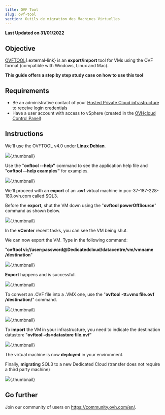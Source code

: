 ```yaml
---
title: OVF Tool
slug: ovf-tool
section: Outils de migration des Machines Virtuelles
---
```


**Last Updated on 31/01/2022**

## Objective

[OVFTOOL](https://www.vmware.com/support/developer/ovf/){.external-link} is an **export/import** tool for VMs using the OVF format (compatible with Windows, Linux and Mac).

**This guide offers a step by step study case on how to use this tool**

## Requirements

- Be an administrative contact of your [Hosted Private Cloud infrastructure](https://www.ovhcloud.com/en-gb/enterprise/products/hosted-private-cloud/) to receive login credentials
- Have a user account with access to vSphere (created in the [OVHcloud Control Panel](https://www.ovh.com/auth/?action=gotomanager&from=https://www.ovh.co.uk/&ovhSubsidiary=GB))


## Instructions

We'll use the OVFTOOL v4.0 under **Linux Debian**.

![](images/ovftool.png){.thumbnail}

Use the "**ovftool --help"** command to see the application help file and "**ovftool --help examples"** for examples.

![](images/ovftool2.png){.thumbnail}

We'll proceed with an **export** of an **.ovf** virtual machine in pcc-37-187-228-180.ovh.com called SQL3.

Before the **export**, shut the VM down using the "**ovftool powerOffSource**" command as shown below.

![](images/ovftool5.png){.thumbnail}

In the **vCenter** recent tasks, you can see the VM being shut.

We can now export the VM. Type in the following command:

"**ovftool vi://user:password@Dedicatedcloud/datacentre/vm/vmname /destination**"

![](images/ovftool6.png){.thumbnail}

**Export** happens and is successful.

![](images/ovftool7.png){.thumbnail}

To convert an .OVF file into a .VMX one, use the "**ovftool -tt=vmx file.ovf /destination/**" command.

![](images/ovftool8.png){.thumbnail}

![](images/ovftool9.png){.thumbnail}

To **import** the VM in your infrastructure, you need to indicate the destination datastore "**ovftool -ds=datastore file.ovf**"

![](images/ovftool11.png){.thumbnail}

The virtual machine is now **deployed** in your environment.

Finally, **migrating** SQL3 to a new Dedicated Cloud (transfer does not require a third party machine)

![](images/ovftool14.png){.thumbnail}

## Go further

Join our community of users on <https://community.ovh.com/en/>.



